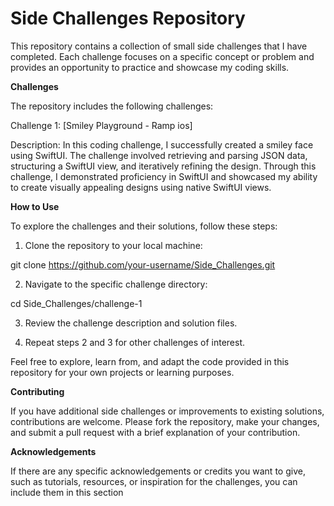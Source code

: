 # Side Challenges Repository 

This repository contains a collection of small side challenges that I have completed. Each challenge focuses on a specific concept or problem and provides an opportunity to practice and showcase my coding skills.

**Challenges**

The repository includes the following challenges:

Challenge 1: [Smiley Playground - Ramp ios]

Description: In this coding challenge, I successfully created a smiley face using SwiftUI. The challenge involved retrieving and parsing JSON data, structuring a SwiftUI view, and iteratively refining the design. Through this challenge, I demonstrated proficiency in SwiftUI and showcased my ability to create visually appealing designs using native SwiftUI views.


**How to Use**

To explore the challenges and their solutions, follow these steps:

1. Clone the repository to your local machine:

git clone https://github.com/your-username/Side_Challenges.git

2. Navigate to the specific challenge directory:

cd Side_Challenges/challenge-1

3. Review the challenge description and solution files.

4. Repeat steps 2 and 3 for other challenges of interest.

Feel free to explore, learn from, and adapt the code provided in this repository for your own projects or learning purposes.

**Contributing**

If you have additional side challenges or improvements to existing solutions, contributions are welcome. Please fork the repository, make your changes, and submit a pull request with a brief explanation of your contribution.

**Acknowledgements**

If there are any specific acknowledgements or credits you want to give, such as tutorials, resources, or inspiration for the challenges, you can include them in this section
